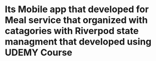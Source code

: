 # Its Mobile app that developed for Meal service that organized with catagories with Riverpod state managment that developed using UDEMY Course
